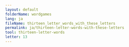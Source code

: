 ```yaml
---
layout: default
folderName: wordgames
lang: ja
fileName: thirteen_letter_words_with_these_letters
permalink: ja/thirteen-letter-words-with-these-letters
tool: thirteen-letter-words
letter: 13
---
```


